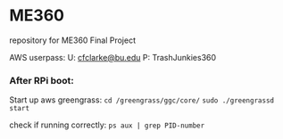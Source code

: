 # ME360
repository for ME360 Final Project

AWS userpass:
U: cfclarke@bu.edu
P: TrashJunkies360


### After RPi boot:
Start up aws greengrass:
`cd /greengrass/ggc/core/`
`sudo ./greengrassd start` 

check if running correctly:
`ps aux | grep PID-number`
